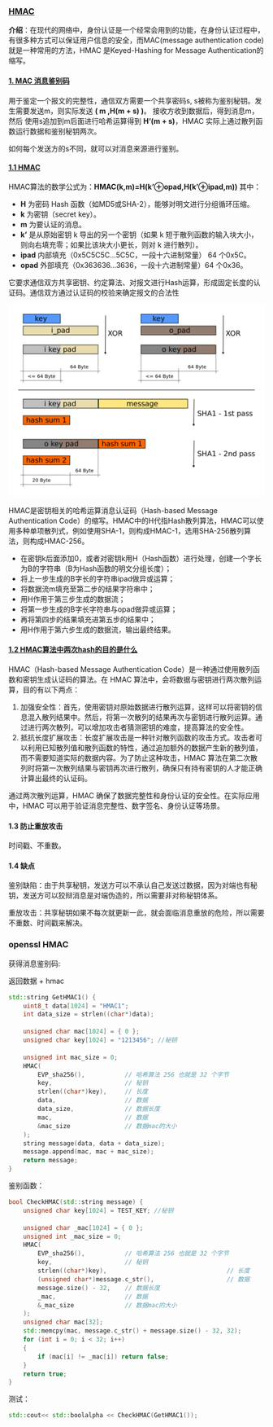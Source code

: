 ### [HMAC](#)

**介绍**：在现代的网络中，身份认证是一个经常会用到的功能，在身份认证过程中，有很多种方式可以保证用户信息的安全，而MAC(message authentication code)就是一种常用的方法，HMAC 是Keyed-Hashing for Message Authentication的缩写。



#### [1. MAC 消息鉴别码](#)

用于鉴定一个报文的完整性，通信双方需要一个共享密码s, s被称为鉴别秘钥。发生需要发送m，则实际发送 **( m ,H(m + s) )**。 接收方收到数据后，得到消息m，然后 使用s追加到m后面进行哈希运算得到 **H‘(m + s)**，HMAC 实际上通过散列函数运行数据和鉴别秘钥两次。

如何每个发送方的s不同，就可以对消息来源进行鉴别。

#### [1.1 HMAC](#)

HMAC算法的数学公式为：**HMAC(k,m)=H(k’⊕opad,H(k’⊕ipad,m))**
其中：

* **H** 为密码 Hash 函数（如MD5或SHA-2），能够对明文进行分组循环压缩。
* **k** 为密钥（secret key）。
* **m** 为要认证的消息。
* **k’** 是从原始密钥 k 导出的另一个密钥（如果 k 短于散列函数的输入块大小，则向右填充零；如果比该块大小更长，则对 k 进行散列）。
* **ipad** 内部填充（0x5C5C5C…5C5C，一段十六进制常量） 64 个0x5C。
* **opad** 外部填充（0x363636…3636，一段十六进制常量）64 个0x36。

它要求通信双方共享密钥、约定算法、对报文进行Hash运算，形成固定长度的认证码。通信双方通过认证码的校验来确定报文的合法性

<img src="./assets/asdasd.png" width="700px" />

HMAC是密钥相关的哈希运算消息认证码（Hash-based Message Authentication Code）的缩写。HMAC中的H代指Hash散列算法，HMAC可以使用多种单项散列式，例如使用SHA-1，则构成HMAC-1，选用SHA-256散列算法，则构成HMAC-256。

* 在密钥k后面添加0，或者对密钥k用H（Hash函数）进行处理，创建一个字长为B的字符串（B为Hash函数的明文分组长度）；
* 将上一步生成的B字长的字符串ipad做异或运算；
* 将数据流m填充至第二步的结果字符串中；
* 用H作用于第三步生成的数据流；
* 将第一步生成的B字长字符串与opad做异或运算；
* 再将第四步的结果填充进第五步的结果中；
* 用H作用于第六步生成的数据流，输出最终结果。
  

#### [1.2 HMAC算法中两次hash的目的是什么](#)

HMAC（Hash-based Message Authentication Code）是一种通过使用散列函数和密钥生成认证码的算法。在 HMAC 算法中，会将数据与密钥进行两次散列运算，目的有以下两点：

1. 加强安全性：首先，使用密钥对原始数据进行散列运算，这样可以将密钥的信息混入散列结果中。然后，将第一次散列的结果再次与密钥进行散列运算。通过进行两次散列，可以增加攻击者猜测密钥的难度，提高算法的安全性。
2. 抵抗长度扩展攻击：长度扩展攻击是一种针对散列函数的攻击方式。攻击者可以利用已知散列值和散列函数的特性，通过追加额外的数据产生新的散列值，而不需要知道实际的数据内容。为了防止这种攻击，HMAC 算法在第二次散列时将第一次散列结果与密钥再次进行散列，确保只有持有密钥的人才能正确计算出最终的认证码。

通过两次散列运算，HMAC 确保了数据完整性和身份认证的安全性。在实际应用中，HMAC 可以用于验证消息完整性、数字签名、身份认证等场景。



#### 1.3  防止重放攻击

时间戳、不重数。



#### 1.4 缺点

鉴别缺陷：由于共享秘钥，发送方可以不承认自己发送过数据，因为对端也有秘钥，发送方可以狡辩消息是对端伪造的，所以需要非对称秘钥体系。

重放攻击：共享秘钥如果不每次就更新一此，就会面临消息重放的危险，所以需要不重数、时间戳来解决。



### openssl HMAC



获得消息鉴别码:

返回数据 + hmac

```cpp
std::string GetHMAC1() {
	uint8_t data[1024] = "HMAC1";
	int data_size = strlen((char*)data);

	unsigned char mac[1024] = { 0 };
	unsigned char key[1024] = "1213456"; //秘钥

	unsigned int mac_size = 0;
	HMAC(
		EVP_sha256(),			// 哈希算法 256 也就是 32 个字节
		key,					// 秘钥
		strlen((char*)key),		// 长度
		data,					// 数据
		data_size,              // 数据长度
		mac,					// 数据
		&mac_size				// 数据mac的大小
	);	
	string message(data, data + data_size);
	message.append(mac, mac + mac_size);
	return message;
}
```

鉴别函数：

```cpp
bool CheckHMAC(std::string message) {
	unsigned char key[1024] = TEST_KEY; //秘钥

	unsigned char _mac[1024] = { 0 };
	unsigned int _mac_size = 0;
	HMAC(
		EVP_sha256(),			// 哈希算法 256 也就是 32 个字节
		key,					// 秘钥
		strlen((char*)key),									// 长度
		(unsigned char*)message.c_str(),					// 数据
		message.size() - 32,    // 数据长度
		_mac,					// 数据
		&_mac_size				// 数据mac的大小
	);
	unsigned char mac[32];
	std::memcpy(mac, message.c_str() + message.size() - 32, 32);
	for (int i = 0; i < 32; i++)
	{
		if (mac[i] != _mac[i]) return false;
	}
	return true;
}
```

测试：

```cpp
std::cout<< std::boolalpha << CheckHMAC(GetHMAC1());
```

